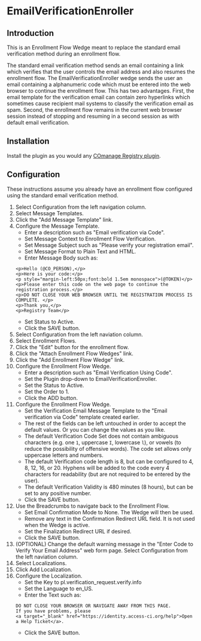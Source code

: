# EmailVerificationEnroller

## Introduction

This is an Enrollment Flow Wedge meant to replace the standard
email verification method during an enrollment flow.

The standard email verification method sends an email containing a
link which verifies that the user controls the email address and
also resumes the enrollment flow. The EmailVerificationEnroller
wedge sends the user an email containing a alphanumeric code which
must be entered into the web browser to continue the enrollment
flow. This has two advantages. First, the email template for the
verification email can contain zero hyperlinks which sometimes
cause recipient mail systems to classify the verification email as
spam. Second, the enrollment flow remains in the current web
browser session instead of stopping and resuming in a second
session as with default email verification.

## Installation

Install the plugin as you would any 
[COmanage Registry plugin](https://spaces.at.internet2.edu/x/ZwEZBg).

## Configuration

These instructions assume you already have an enrollment flow
configured using the standard email verification method.

1.  Select Configuration from the left navigation column.
1.  Select Message Templates.
1.  Click the "Add Message Template" link.
1.  Configure the Message Template.
    - Enter a description such as "Email verification via Code".
    - Set Message Context to Enrollment Flow Verification.
    - Set Message Subject such as "Please verify your registration
      email".
    - Set Message Format to Plain Text and HTML. 
    - Enter Message Body such as:
    ```
    <p>Hello (@CO_PERSON),</p>
    <p>Here is your code:</p>
    <p style="margin-left:50px;font:bold 1.5em monospace">(@TOKEN)</p>
    <p>Please enter this code on the web page to continue the registration process.</p>
    <p>DO NOT CLOSE YOUR WEB BROWSER UNTIL THE REGISTRATION PROCESS IS COMPLETE. </p>
    <p>Thank you,</p>
    <p>Registry Team</p>
    ```
    - Set Status to Active.
    - Click the SAVE button.
1.  Select Configuration from the left naviation column.
1.  Select Enrollment Flows.
1.  Click the "Edit" button for the enrollment flow. 
1.  Click the "Attach Enrollment Flow Wedges" link.
1.  Click the "Add Enrollment Flow Wedge" link.
1.  Configure the Enrollment Flow Wedge.
    -  Enter a description such as "Email Verification Using
    Code".
    -  Set the Plugin drop-down to EmailVerificationEnroller.
    -  Set the Status to Active.
    -  Set the Order to 1.
    -  Click the ADD button.
1.  Configure the Enrollment Flow Wedge.
    - Set the Verification Email Message Template to the "Email
      verification via Code" template created earlier.
    - The rest of the fields can be left untouched in order to accept
      the default values. Or you can change the values as you like.
    - The default Verification Code Set does not contain
      ambiguous characters (e.g. one `1`, uppercase `I`, lowercase
      `l`), or vowels (to reduce the possibility of offensive words).
      The code set allows only uppercase letters and numbers.
    - The default Verification code length is 8, but can be
      configured to 4, 8, 12, 16, or 20. Hyphens will be added to
      the code every 4 characters for readability (but are not
      required to be entered by the user).
    - The default Verification Validity is 480 minutes (8 hours),
      but can be set to any positive number.
    - Click the SAVE button.
1.  Use the Breadcrumbs to navigate back to the Enrollment Flow.
    - Set Email Confirmation Mode to None. The Wedge will then be
      used.
    - Remove any text in the Confirmation Redirect URL field. It
       is not used when the Wedge is active.
    - Set the Finalization Redirect URL if desired.
    - Click the SAVE button.
1.  (OPTIONAL) Change the default warning message in the "Enter
    Code to Verify Your Email Address" web form page. Select
    Configuration from the left naviation column.
1.  Select Localizations.
1.  Click Add Localization.
1.  Configure the Localization.
    - Set the Key to pl.verification\_request.verify.info
    - Set the Language to en\_US.
    - Enter the Text such as:
    ```
    DO NOT CLOSE YOUR BROWSER OR NAVIGATE AWAY FROM THIS PAGE.
    If you have problems, please
    <a target="_blank" href="https://identity.access-ci.org/help">Open a Help Ticket</a>.
    ```
    - Click the SAVE button.

